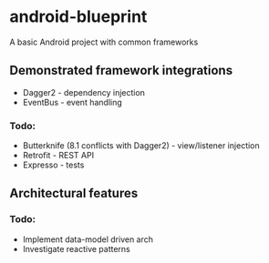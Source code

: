# android-blueprint
A basic Android project with common frameworks

## Demonstrated framework integrations

* Dagger2 - dependency injection
* EventBus - event handling

### Todo:
* Butterknife (8.1 conflicts with Dagger2) - view/listener injection
* Retrofit - REST API
* Expresso - tests

## Architectural features



### Todo:
* Implement data-model driven arch
* Investigate reactive patterns

